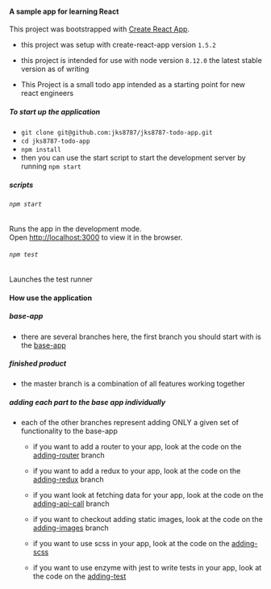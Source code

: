 #### A sample app for learning React
This project was bootstrapped with [Create React App](https://github.com/facebookincubator/create-react-app).
* this project was setup with create-react-app version `1.5.2`
* this project is intended for use with node version `8.12.0` the latest stable version as of writing

* This Project is a small todo app intended as a starting point for new react engineers

##### To start up the application

* `git clone git@github.com:jks8787/jks8787-todo-app.git`
* `cd jks8787-todo-app`
* `npm install`
* then you can use the start script to start the development server by running `npm start`

##### scripts
###### `npm start`

Runs the app in the development mode.<br>
Open [http://localhost:3000](http://localhost:3000) to view it in the browser.

###### `npm test`

Launches the test runner

#### How use the application

##### base-app
* there are several branches here, the first branch you should start with is the [base-app](https://github.com/jks8787/jks8787-todo-app/tree/base-app)

##### finished product
* the master branch is a combination of all features working together

##### adding each part to the base app individually
* each of the other branches represent adding ONLY a given set of functionality to the base-app

  * if you want to add a router to your app, look at the code on the [adding-router](https://github.com/jks8787/jks8787-todo-app/tree/adding-router) branch

  * if you want to add a redux to your app, look at the code on the [adding-redux](https://github.com/jks8787/jks8787-todo-app/tree/adding-redux) branch

  * if you want look at fetching data for your app, look at the code on the [adding-api-call](https://github.com/jks8787/jks8787-todo-app/tree/adding-api-call) branch

  * if you want to checkout adding static images, look at the code on the [adding-images](https://github.com/jks8787/jks8787-todo-app/tree/adding-images) branch

  * if you want to use scss in your app, look at the code on the [adding-scss](https://github.com/jks8787/jks8787-todo-app/tree/adding-scss)

  * if you want to use enzyme with jest to write tests in your app, look at the code on the [adding-test](https://github.com/jks8787/jks8787-todo-app/tree/adding-test)
